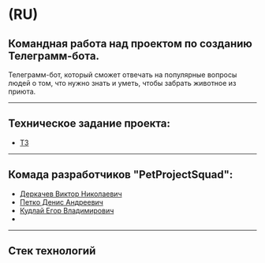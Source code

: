 # (RU)
## Командная работа над проектом по созданию Телеграмм-бота.

Телеграмм-бот, который сможет отвечать на популярные вопросы людей о том, что нужно знать и уметь, чтобы забрать животное из приюта. 

 ------

## Техническое задание проекта:
- [ТЗ](https://skyengpublic.notion.site/47bcac1b049f4af6b351e2ab5d05afb4)

 ------

## Комада разработчиков "PetProjectSquad":

 - [Деркачев Виктор Николаевич](https://github.com/Viktor2308)
 - [Петко Денис Андреевич](https://github.com/DenisPetko)
 - [Кудлай Егор Владимирович](https://github.com/Couldliegor)
 - []()

 ------

 ## Стек технологий
